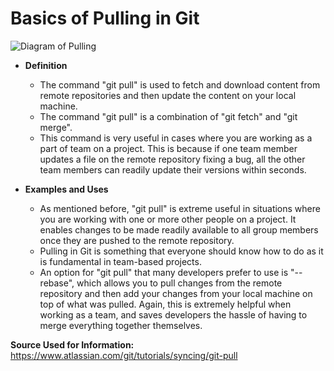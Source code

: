 # Basics of Pulling in Git

![Diagram of Pulling](https://wac-cdn.atlassian.com/dam/jcr:1774e4e9-6945-4a66-9f0f-329f0bef24cb/hero.svg?cdnVersion=1238)

* **Definition**

    * The command "git pull" is used to fetch and download content from remote repositories and then update the content on your local machine.
    * The command "git pull" is a combination of "git fetch" and "git merge".
    * This command is very useful in cases where you are working as a part of team on a project. This is because if one team member updates a file on the remote repository fixing a bug, all the other team members can readily update their versions within seconds.
    
* **Examples and Uses**

    * As mentioned before, "git pull" is extreme useful in situations where you are working with one or more other people on a project. It enables changes to be made readily available to all group members once they are pushed to the remote repository.
    * Pulling in Git is something that everyone should know how to do as it is fundamental in team-based projects.
    * An option for "git pull" that many developers prefer to use is "--rebase", which allows you to pull changes from the remote repository and then add your changes from your local machine on top of what was pulled. Again, this is extremely helpful when working as a team, and saves developers the hassle of having to merge everything together themselves.
    
**Source Used for Information:** https://www.atlassian.com/git/tutorials/syncing/git-pull
